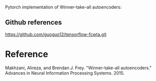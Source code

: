 Pytorch implementation of Winner-take-all autoencoders:

## Github references
https://github.com/guoguo12/tensorflow-fcwta.git

# Reference
Makhzani, Alireza, and Brendan J. Frey. "Winner-take-all autoencoders." Advances in Neural Information Processing Systems. 2015.
